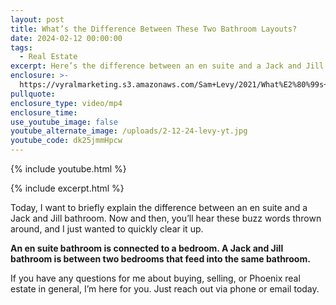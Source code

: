 ```yaml
---
layout: post
title: What’s the Difference Between These Two Bathroom Layouts?
date: 2024-02-12 00:00:00
tags:
  - Real Estate
excerpt: Here’s the difference between an en suite and a Jack and Jill bathroom.
enclosure: >-
  https://vyralmarketing.s3.amazonaws.com/Sam+Levy/2021/What%E2%80%99s+the+Difference+Between+These+Two+Bathroom+Layouts_+(3).mp4
pullquote:
enclosure_type: video/mp4
enclosure_time:
use_youtube_image: false
youtube_alternate_image: /uploads/2-12-24-levy-yt.jpg
youtube_code: dk25jmmHpcw
---
```

{% include youtube.html %}

{% include excerpt.html %}

Today, I want to briefly explain the difference between an en suite and a Jack and Jill bathroom. Now and then, you’ll hear these buzz words thrown around, and I just wanted to quickly clear it up.

**An en suite bathroom is connected to a bedroom. A Jack and Jill bathroom is between two bedrooms that feed into the same bathroom.**

If you have any questions for me about buying, selling, or Phoenix real estate in general, I’m here for you. Just reach out via phone or email today.
